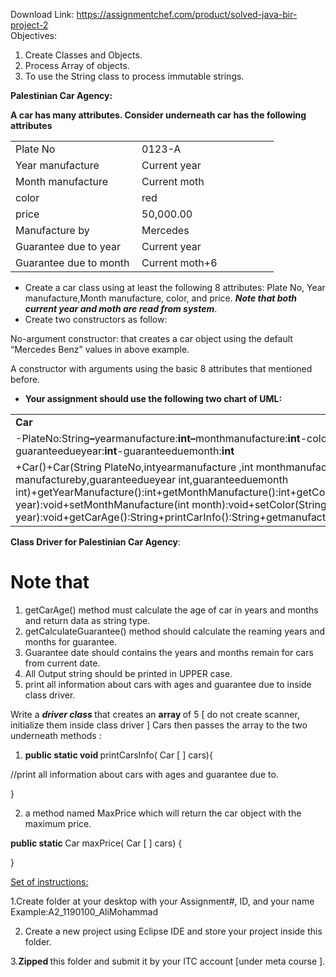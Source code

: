 Download Link: https://assignmentchef.com/product/solved-java-bir-project-2
<br>
Objectives:

<ol>

 <li>Create Classes and Objects.</li>

 <li>Process Array of objects.</li>

 <li>To use the String class to process immutable strings.</li>

</ol>

<strong>Palestinian Car Agency:</strong>

<strong>A car has many attributes. Consider underneath car has the following attributes</strong>

<table width="389">

 <tbody>

  <tr>

   <td width="186">Plate No</td>

   <td width="203">0123-A</td>

  </tr>

  <tr>

   <td width="186">Year manufacture</td>

   <td width="203">Current year</td>

  </tr>

  <tr>

   <td width="186">Month manufacture</td>

   <td width="203">Current moth</td>

  </tr>

  <tr>

   <td width="186">color</td>

   <td width="203">red</td>

  </tr>

  <tr>

   <td width="186">price</td>

   <td width="203">50,000.00</td>

  </tr>

  <tr>

   <td width="186">Manufacture by</td>

   <td width="203">Mercedes</td>

  </tr>

  <tr>

   <td width="186">Guarantee due to year</td>

   <td width="203">Current year</td>

  </tr>

  <tr>

   <td width="186">Guarantee due to month</td>

   <td width="203">Current moth+6</td>

  </tr>

 </tbody>

</table>

<ul>

 <li>Create a car class using at least the following 8 attributes: Plate No, Year manufacture,Month manufacture, color, and price. <strong><em>Note that both current year and moth are read from system</em></strong>.</li>

 <li>Create two constructors as follow:</li>

</ul>

No-argument constructor: that creates a car object using the default “Mercedes Benz” values in above example.

A constructor with arguments using the basic 8 attributes that mentioned before.

<ul>

 <li><strong>Your assignment should use the following two chart of UML:</strong></li>

</ul>

<table width="365">

 <tbody>

  <tr>

   <td width="365"><strong>Car</strong></td>

  </tr>

  <tr>

   <td width="365">-PlateNo:String<strong>–</strong>yearmanufacture:<strong>int</strong><strong>–</strong>monthmanufacture:<strong>int</strong>-color:String-price:<strong>double</strong>-manufactureby:String-guaranteedueyear:<strong>int</strong>-guaranteeduemonth:<strong>int</strong></td>

  </tr>

  <tr>

   <td width="365">+Car()+Car(String PlateNo,intyearmanufacture ,int monthmanufacture ,String color,double price,String manufactureby,guaranteedueyear int,guaranteeduemonth int)+getYearManufacture():int+getMonthManufacture():int+getColor():String+getPrice():double+setYearManufacture(int year):void+setMonthManufacture(int month):void+setColor(String color):void+setGuarantee(int month,int year):void+getCarAge():String+printCarInfo():String+getmanufactureby():String+getCalculateGuarantee():String</td>

  </tr>

 </tbody>

</table>

<strong>Class Driver for Palestinian Car Agency</strong>:

<h1>Note that</h1>

<ol>

 <li>getCarAge() method must calculate the age of car in years and months and return data as string type.</li>

 <li>getCalculateGuarantee() method should calculate the reaming years and months for guarantee.</li>

 <li>Guarantee date should contains the years and months remain for cars from current date.</li>

 <li>All Output string should be printed in UPPER case.</li>

 <li>print all information about cars with ages and guarantee due to inside class driver.</li>

</ol>

Write a <strong><em>driver class </em></strong>that creates an <strong>array </strong>of 5 [ do not create scanner, initialize them inside class driver ] Cars then passes the array to the two underneath methods :

<ol>

 <li><strong>public static void </strong>printCarsInfo( Car [ ] cars){</li>

</ol>

//print all information about cars with ages and guarantee due to.

}

<ol start="2">

 <li>a method named MaxPrice which will return the car object with the maximum price.</li>

</ol>

<strong>public static </strong>Car maxPrice( Car [ ] cars) {

}

<u>Set of instructions:</u>

1.Create folder at your desktop with your Assignment#, ID, and your name Example:A2_1190100_AliMohammad

<ol start="2">

 <li>Create a new project using Eclipse IDE and store your project inside this folder.</li>

</ol>

3.<strong>Zipped </strong>this folder and submit it by your ITC account [under meta course ].